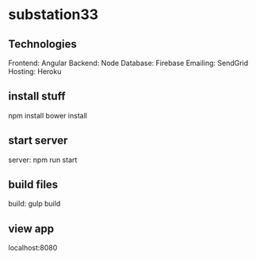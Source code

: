 # substation33

## Technologies

Frontend: Angular
Backend:  Node
Database: Firebase
Emailing: SendGrid
Hosting:  Heroku

## install stuff

npm install
bower install

## start server

server: npm run start

## build files

build: gulp build

## view app

localhost:8080
